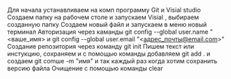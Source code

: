 Для начала устанавливаем на комп программу Git и Visial studio
Создаем папку на рабочем столе и запускаем Visial , выбираем созданную папку
Создаем новый файл и запускаем в меню новый терминал
Авторизация через каманды git config --global user.name "<ваше_имя> и git config --global user.email "<адрес_почты@email.com>"
Создание репозитория через команду git init
Пишем текст или инстукцию, сохраняем  и с помощью команды добавляем  git add . и создаем git comше -m "имя" и так каждый раз когда хотим сохранить версию файла
Очищение с помощью команды clear